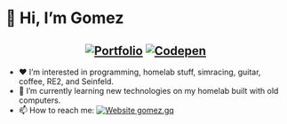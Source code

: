 
# 👋 Hi, I’m __Gomez__

<h2 align="center"> 
  <a align="center" href="https://gomez.gq/"><img src="https://img.shields.io/badge/PORTFOLIO-blue?style=for-the-badge&logoColor=white" alt="Portfolio"></a>
  <a href="https://codepen.io/dogpls"><img src="https://img.shields.io/badge/Codepen-dogpls?style=for-the-badge&logo=codepen&logoColor=white" alt="Codepen"></h2></a>


- ❤️ I’m interested in programming, homelab stuff, simracing, guitar, coffee, RE2, and Seinfeld.
- 🌱 I’m currently learning new technologies on my homelab built with old computers.
- 📫 How to reach me: [![Website gomez.gq](https://img.shields.io/website-up-down-green-red/http/shields.io.svg)](https://www.gomez.gq)

<footer align="center>
![Top Langs](https://github-readme-stats.vercel.app/api/top-langs/?username=dogpls&layout=compact&theme=blue-green) 
  
  <!--- dogpls/dogpls is a ✨ special ✨ repository because its `README.md` (this file) appears on your GitHub profile.
You can click the Preview link to take a look at your changes.
--->
